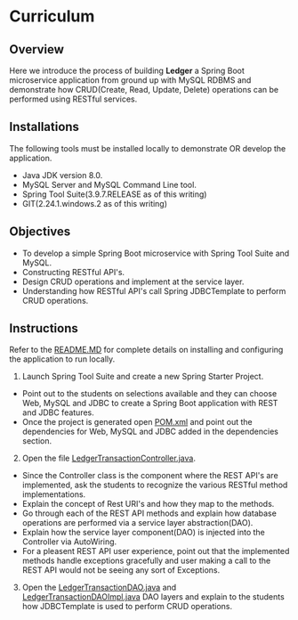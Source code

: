 # Curriculum

## Overview

Here we introduce the process of building **Ledger** a Spring Boot microservice application from ground up with MySQL RDBMS and demonstrate how CRUD(Create, Read, Update, Delete) 
operations can be performed using RESTful services.

## Installations

The following tools must be installed locally to demonstrate OR develop the application.

* Java JDK version 8.0.
* MySQL Server and MySQL Command Line tool.
* Spring Tool Suite(3.9.7.RELEASE as of this writing)
* GIT(2.24.1.windows.2 as of this writing)
 

## Objectives

* To develop a simple Spring Boot microservice with Spring Tool Suite and MySQL.
* Constructing RESTful API's.
* Design CRUD operations and implement at the service layer.
* Understanding how RESTful API's call Spring JDBCTemplate to perform CRUD operations.

## Instructions

Refer to the [README.MD](https://github.com/sriranjan-tadimari/LedgerApplication/blob/main/README.md) for complete details on installing and 
configuring the application to run locally.

1. Launch Spring Tool Suite and create a new Spring Starter Project. 
  * Point out to the students on selections available and they can choose  Web, MySQL and JDBC to create a Spring Boot application with REST and JDBC features.
  * Once the project is generated open [POM.xml](https://github.com/sriranjan-tadimari/LedgerApplication/blob/main/pom.xml) and point out the dependencies for Web, MySQL and JDBC added in the dependencies section.

2. Open the file [LedgerTransactionController.java](https://github.com/sriranjan-tadimari/LedgerApplication/blob/main/src/main/java/com/twou/ledgerapp/controller/LedgerTransactionController.java). 
  * Since the Controller class is the component where the REST API's are implemented, ask the students to recognize the various RESTful method implementations. 
  * Explain the concept of Rest URI's and how they map to the methods. 
  * Go through each of the REST API methods and explain how database operations are performed via a service layer abstraction(DAO).
  * Explain how the service layer component(DAO) is injected into the Controller via AutoWiring.
  * For a pleasent REST API user experience, point out that the implemented methods handle exceptions gracefully and user making a call to the REST API would not be seeing   any sort of Exceptions.

3. Open the [LedgerTransactionDAO.java](https://github.com/sriranjan-tadimari/LedgerApplication/blob/main/src/main/java/com/twou/ledgerapp/dao/LedgerTransactionDAO.java) and [LedgerTransactionDAOImpl.java](https://github.com/sriranjan-tadimari/LedgerApplication/blob/main/src/main/java/com/twou/ledgerapp/dao/LedgerTransactionDAOImpl.java) DAO layers and explain to the students how JDBCTemplate is used to perform CRUD operations.



